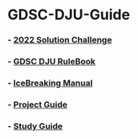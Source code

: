 # GDSC-DJU-Guide


### -  [2022 Solution Challenge](https://www.notion.so/dab4c9e2baf14e3d885dff665ced6ef2)

### - [GDSC DJU RuleBook](https://github.com/GDSC-Daejin/GDSC-DJU-Guide/tree/master/RuleBook)

### - [IceBreaking Manual](https://github.com/GDSC-Daejin/GDSC-DJU-Guide/tree/master/Ice%20Breaking%20Manual)

### - [Project Guide](https://github.com/GDSC-Daejin/GDSC-DJU-Guide/tree/master/ProjectGuide)

### - [Study Guide](https://github.com/GDSC-Daejin/GDSC-DJU-Guide/tree/master/StudyGuide)
